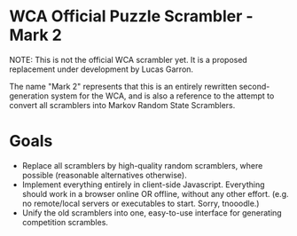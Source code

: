 # WCA Official Puzzle Scrambler - Mark 2

NOTE: This is not the official WCA scrambler yet. It is a proposed replacement under development by Lucas Garron.

The name "Mark 2" represents that this is an entirely rewritten second-generation system for the WCA, and is also a reference to the attempt to convert all scramblers into Markov Random State Scramblers.

# Goals

- Replace all scramblers by high-quality random scramblers, where possible (reasonable alternatives otherwise).
- Implement everything entirely in client-side Javascript. Everything should work in a browser online OR offline, without any other effort. (e.g. no remote/local servers or executables to start. Sorry, tnooodle.)
- Unify the old scramblers into one, easy-to-use interface for generating competition scrambles.